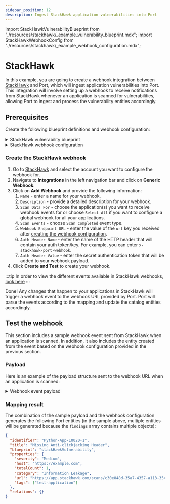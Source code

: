 ```yaml
---
sidebar_position: 12
description: Ingest StackHawk application vulnerabilities into Port
---
```


import StackHawkVulnerabilityBlueprint from "./resources/stackhawk/\_example_vulnerability_blueprint.mdx";
import StackHawkWebhookConfig from "./resources/stackhawk/\_example_webhook_configuration.mdx";

# StackHawk

In this example, you are going to create a webhook integration between [StackHawk](https://www.stackhawk.com/) and Port, which will ingest application vulnerabilities into Port. This integration will involve setting up a webhook to receive notifications from StackHawk whenever an application is scanned for vulnerabilities, allowing Port to ingest and process the vulnerability entities accordingly.

## Prerequisites

Create the following blueprint definitions and webhook configuration:

<details>
<summary>StackHawk vulnerability blueprint</summary>

<StackHawkVulnerabilityBlueprint/>

</details>

<details>
<summary>StackHawk webhook configuration</summary>

Remember to update the `WEBHOOK_SECRET` and `AUTH_SIGNATURE_HEADER` with the real secret and header value you provided when subscribing to the webhook in StackHawk.

<StackHawkWebhookConfig/>

</details>

### Create the StackHawk webhook

1. Go to [StackHawk](https://app.stackhawk.com) and select the account you want to configure the webhook for.
2. Navigate to **Integrations** in the left navigation bar and click on **Generic Webhook**.
3. Click on **Add Webhook** and provide the following information:
   1. `Name` - enter a name for your webhook.
   2. `Description` - provide a detailed description for your webhook.
   3. `Scan Data For` - choose the application(s) you want to receive webhook events for or choose `Select All` if you want to configure a global webhook for all your applications.
   4. `Scan Events` - choose `Scan Completed` event type.
   5. `Webhook Endpoint URL` - enter the value of the `url` key you received after [creating the webhook configuration](/build-your-software-catalog/custom-integration/webhook#configuring-webhook-endpoints).
   6. `Auth Header Name` - enter the name of the HTTP header that will contain your auth token/key. For example, you can enter `x-stackhawk-port-webhook`.
   7. `Auth Header Value` - enter the secret authentication token that will be added to your webhook payload.
4. Click **Create and Test** to create your webhook.

:::tip
In order to view the different events available in StackHawk webhooks, [look here](https://docs.stackhawk.com/workflow-integrations/webhook.html)
:::

Done! Any changes that happen to your applications in StackHawk will trigger a webhook event to the webhook URL provided by Port. Port will parse the events according to the mapping and update the catalog entities accordingly.

## Test the webhook

This section includes a sample webhook event sent from StackHawk when an application is scanned. In addition, it also includes the entity created from the event based on the webhook configuration provided in the previous section.

### Payload

Here is an example of the payload structure sent to the webhook URL when an application is scanned:

<details>
<summary> Webhook event payload</summary>

```json showLineNumbers
{
  "service": "StackHawk",
  "scanCompleted": {
    "scan": {
      "id": "c30e848d-35a7-4357-a113-35ce3392e967",
      "hawkscanVersion": "3.1.0",
      "env": "Development",
      "status": "COMPLETED",
      "application": "Python App",
      "startedTimestamp": "2023-06-23T11:01:18.273Z",
      "scanURL": "https://app.stackhawk.com/scans/c30e848d-35a7-4357-a113-35ce3392e967",
      "tags": ["test-application"]
    },
    "scanDuration": "72",
    "spiderDuration": "49",
    "completedScanStats": {
      "urlsCount": "2",
      "duration": "121",
      "scanResultsStats": {
        "totalCount": "5",
        "lowCount": "7",
        "mediumCount": "4",
        "highCount": "0",
        "lowTriagedCount": "0",
        "mediumTriagedCount": "0",
        "highTriagedCount": "0"
      }
    },
    "findings": [
      {
        "pluginId": "10021",
        "pluginName": "X-Content-Type-Options Header Missing",
        "severity": "Low",
        "host": "https://example.com",
        "paths": [
          {
            "path": "",
            "method": "GET",
            "status": "NEW",
            "pathURL": "https://app.stackhawk.com/scans/c30e848d-35a7-4357-a113-35ce3392e967/finding/10021/path/769898/message/4"
          }
        ],
        "pathStats": [
          {
            "status": "NEW",
            "count": 1
          }
        ],
        "totalCount": "1",
        "category": "Information Leakage",
        "findingURL": "https://app.stackhawk.com/scans/c30e848d-35a7-4357-a113-35ce3392e967/finding/10021"
      },
      {
        "pluginId": "10035",
        "pluginName": "Strict-Transport-Security Header Not Set",
        "severity": "Low",
        "host": "https://example.com",
        "paths": [
          {
            "path": "/robots.txt",
            "method": "GET",
            "status": "NEW",
            "pathURL": "https://app.stackhawk.com/scans/c30e848d-35a7-4357-a113-35ce3392e967/finding/10035/path/769897/message/7"
          },
          {
            "path": "/sitemap.xml",
            "method": "GET",
            "status": "NEW",
            "pathURL": "https://app.stackhawk.com/scans/c30e848d-35a7-4357-a113-35ce3392e967/finding/10035/path/769896/message/6"
          },
          {
            "path": "",
            "method": "GET",
            "status": "NEW",
            "pathURL": "https://app.stackhawk.com/scans/c30e848d-35a7-4357-a113-35ce3392e967/finding/10035/path/769898/message/4"
          }
        ],
        "pathStats": [
          {
            "status": "NEW",
            "count": 3
          }
        ],
        "totalCount": "3",
        "category": "Information Leakage",
        "findingURL": "https://app.stackhawk.com/scans/c30e848d-35a7-4357-a113-35ce3392e967/finding/10035"
      }
    ]
  }
}
```

</details>

### Mapping result

The combination of the sample payload and the webhook configuration generates the following Port entities (in the sample above, multiple entities will be generated because the `findings` array contains multiple objects):

```json showLineNumbers
{
  "identifier": "Python-App-10020-1",
  "title": "Missing Anti-clickjacking Header",
  "blueprint": "stackHawkVulnerability",
  "properties": {
    "severity": "Medium",
    "host": "https://example.com",
    "totalCount": 1,
    "category": "Information Leakage",
    "url": "https://app.stackhawk.com/scans/c30e848d-35a7-4357-a113-35ce3392e967/finding/10020-1",
    "tags": ["test-application"]
  },
  "relations": {}
}
```
